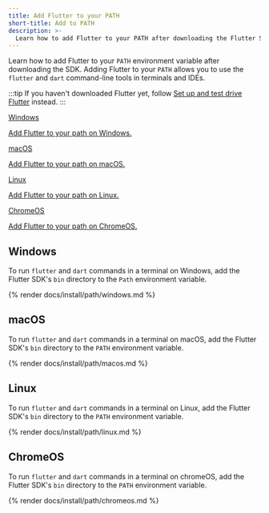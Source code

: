 ```yaml
---
title: Add Flutter to your PATH
short-title: Add to PATH
description: >-
  Learn how to add Flutter to your PATH after downloading the Flutter SDK.
---
```


Learn how to add Flutter to your `PATH` environment variable
after downloading the SDK.
Adding Flutter to your `PATH` allows you to use the
`flutter` and `dart` command-line tools in terminals and IDEs.

:::tip
If you haven't downloaded Flutter yet,
follow [Set up and test drive Flutter][] instead.
:::

<div class="card-grid">
  <a class="card outlined-card" href="#windows">
    <div class="card-header">
      <span class="card-title">Windows</span>
    </div>
    <div class="card-content">
      <p>Add Flutter to your path on Windows.</p>
    </div>
  </a>
  <a class="card outlined-card" href="#macos">
    <div class="card-header">
      <span class="card-title">macOS</span>
    </div>
    <div class="card-content">
      <p>Add Flutter to your path on macOS.</p>
    </div>
  </a>
  <a class="card outlined-card" href="#linux">
    <div class="card-header">
      <span class="card-title">Linux</span>
    </div>
    <div class="card-content">
      <p>Add Flutter to your path on Linux.</p>
    </div>
  </a>
  <a class="card outlined-card" href="#chromeos">
    <div class="card-header">
      <span class="card-title">ChromeOS</span>
    </div>
    <div class="card-content">
      <p>Add Flutter to your path on ChromeOS.</p>
    </div>
  </a>
</div>

[Set up and test drive Flutter]: /get-started/quick

## Windows

To run `flutter` and `dart` commands in a terminal on Windows,
add the Flutter SDK's `bin` directory to the `Path` environment variable.

{% render docs/install/path/windows.md %}

## macOS

To run `flutter` and `dart` commands in a terminal on macOS,
add the Flutter SDK's `bin` directory to the `PATH` environment variable.

{% render docs/install/path/macos.md %}

## Linux

To run `flutter` and `dart` commands in a terminal on Linux,
add the Flutter SDK's `bin` directory to the `PATH` environment variable.

{% render docs/install/path/linux.md %}

## ChromeOS

To run `flutter` and `dart` commands in a terminal on chromeOS,
add the Flutter SDK's `bin` directory to the `PATH` environment variable.

{% render docs/install/path/chromeos.md %}
